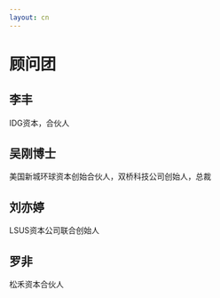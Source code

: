 ```yaml
---
layout: cn
---
```

# 顾问团


## 李丰
IDG资本，合伙人

## 吴刚博士
美国新城环球资本创始合伙人，双桥科技公司创始人，总裁


## 刘亦婷
LSUS资本公司联合创始人


## 罗非
松禾资本合伙人




